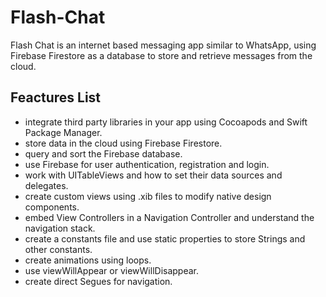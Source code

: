 # Flash-Chat


Flash Chat is an internet based messaging app similar to WhatsApp,  using  Firebase Firestore as a database to store and retrieve messages from the cloud. 

## Feactures List

* integrate third party libraries in your app using Cocoapods and Swift Package Manager.
* store data in the cloud using Firebase Firestore.
* query and sort the Firebase database.
* use Firebase for user authentication, registration and login.
* work with UITableViews and how to set their data sources and delegates.
* create custom views using .xib files to modify native design components.
* embed View Controllers in a Navigation Controller and understand the navigation stack.
* create a constants file and use static properties to store Strings and other constants.
* create animations using loops.
* use viewWillAppear or viewWillDisappear.
* create direct Segues for navigation.




